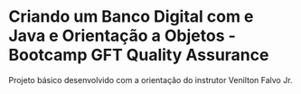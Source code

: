 # Criando um Banco Digital com e Java e Orientação a Objetos - Bootcamp GFT Quality Assurance

Projeto básico desenvolvido com a orientação do instrutor Venilton Falvo Jr. 
